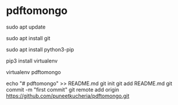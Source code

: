 # pdftomongo

sudo apt update

sudo apt install git

sudo apt install python3-pip

pip3 install virtualenv

virtualenv pdftomongo

echo "# pdftomongo" >> README.md
git init
git add README.md
git commit -m "first commit"
git remote add origin https://github.com/puneetkucheria/pdftomongo.git


